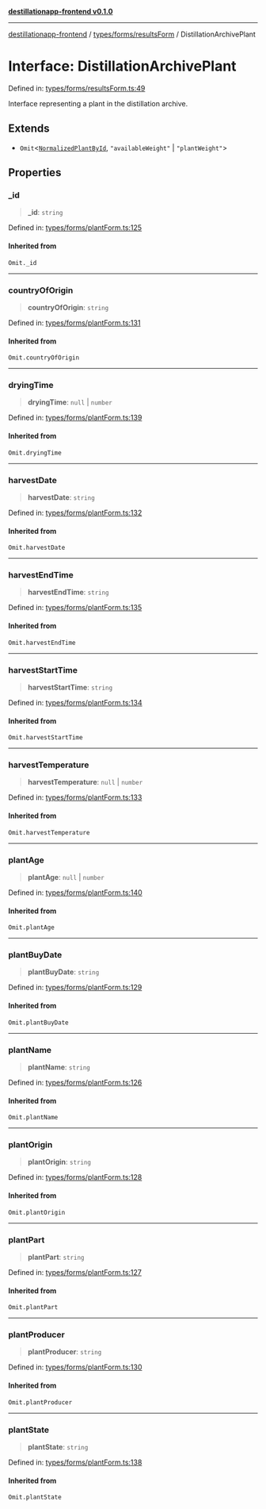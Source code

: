 [**destillationapp-frontend v0.1.0**](../../../../README.md)

***

[destillationapp-frontend](../../../../modules.md) / [types/forms/resultsForm](../README.md) / DistillationArchivePlant

# Interface: DistillationArchivePlant

Defined in: [types/forms/resultsForm.ts:49](https://github.com/DestillApp/main/blob/ec2df52a50a22efb35f12a0243274f6d03fbca52/frontend/src/types/forms/resultsForm.ts#L49)

Interface representing a plant in the distillation archive.

## Extends

- `Omit`\<[`NormalizedPlantById`](../../plantForm/interfaces/NormalizedPlantById.md), `"availableWeight"` \| `"plantWeight"`\>

## Properties

### \_id

> **\_id**: `string`

Defined in: [types/forms/plantForm.ts:125](https://github.com/DestillApp/main/blob/ec2df52a50a22efb35f12a0243274f6d03fbca52/frontend/src/types/forms/plantForm.ts#L125)

#### Inherited from

`Omit._id`

***

### countryOfOrigin

> **countryOfOrigin**: `string`

Defined in: [types/forms/plantForm.ts:131](https://github.com/DestillApp/main/blob/ec2df52a50a22efb35f12a0243274f6d03fbca52/frontend/src/types/forms/plantForm.ts#L131)

#### Inherited from

`Omit.countryOfOrigin`

***

### dryingTime

> **dryingTime**: `null` \| `number`

Defined in: [types/forms/plantForm.ts:139](https://github.com/DestillApp/main/blob/ec2df52a50a22efb35f12a0243274f6d03fbca52/frontend/src/types/forms/plantForm.ts#L139)

#### Inherited from

`Omit.dryingTime`

***

### harvestDate

> **harvestDate**: `string`

Defined in: [types/forms/plantForm.ts:132](https://github.com/DestillApp/main/blob/ec2df52a50a22efb35f12a0243274f6d03fbca52/frontend/src/types/forms/plantForm.ts#L132)

#### Inherited from

`Omit.harvestDate`

***

### harvestEndTime

> **harvestEndTime**: `string`

Defined in: [types/forms/plantForm.ts:135](https://github.com/DestillApp/main/blob/ec2df52a50a22efb35f12a0243274f6d03fbca52/frontend/src/types/forms/plantForm.ts#L135)

#### Inherited from

`Omit.harvestEndTime`

***

### harvestStartTime

> **harvestStartTime**: `string`

Defined in: [types/forms/plantForm.ts:134](https://github.com/DestillApp/main/blob/ec2df52a50a22efb35f12a0243274f6d03fbca52/frontend/src/types/forms/plantForm.ts#L134)

#### Inherited from

`Omit.harvestStartTime`

***

### harvestTemperature

> **harvestTemperature**: `null` \| `number`

Defined in: [types/forms/plantForm.ts:133](https://github.com/DestillApp/main/blob/ec2df52a50a22efb35f12a0243274f6d03fbca52/frontend/src/types/forms/plantForm.ts#L133)

#### Inherited from

`Omit.harvestTemperature`

***

### plantAge

> **plantAge**: `null` \| `number`

Defined in: [types/forms/plantForm.ts:140](https://github.com/DestillApp/main/blob/ec2df52a50a22efb35f12a0243274f6d03fbca52/frontend/src/types/forms/plantForm.ts#L140)

#### Inherited from

`Omit.plantAge`

***

### plantBuyDate

> **plantBuyDate**: `string`

Defined in: [types/forms/plantForm.ts:129](https://github.com/DestillApp/main/blob/ec2df52a50a22efb35f12a0243274f6d03fbca52/frontend/src/types/forms/plantForm.ts#L129)

#### Inherited from

`Omit.plantBuyDate`

***

### plantName

> **plantName**: `string`

Defined in: [types/forms/plantForm.ts:126](https://github.com/DestillApp/main/blob/ec2df52a50a22efb35f12a0243274f6d03fbca52/frontend/src/types/forms/plantForm.ts#L126)

#### Inherited from

`Omit.plantName`

***

### plantOrigin

> **plantOrigin**: `string`

Defined in: [types/forms/plantForm.ts:128](https://github.com/DestillApp/main/blob/ec2df52a50a22efb35f12a0243274f6d03fbca52/frontend/src/types/forms/plantForm.ts#L128)

#### Inherited from

`Omit.plantOrigin`

***

### plantPart

> **plantPart**: `string`

Defined in: [types/forms/plantForm.ts:127](https://github.com/DestillApp/main/blob/ec2df52a50a22efb35f12a0243274f6d03fbca52/frontend/src/types/forms/plantForm.ts#L127)

#### Inherited from

`Omit.plantPart`

***

### plantProducer

> **plantProducer**: `string`

Defined in: [types/forms/plantForm.ts:130](https://github.com/DestillApp/main/blob/ec2df52a50a22efb35f12a0243274f6d03fbca52/frontend/src/types/forms/plantForm.ts#L130)

#### Inherited from

`Omit.plantProducer`

***

### plantState

> **plantState**: `string`

Defined in: [types/forms/plantForm.ts:138](https://github.com/DestillApp/main/blob/ec2df52a50a22efb35f12a0243274f6d03fbca52/frontend/src/types/forms/plantForm.ts#L138)

#### Inherited from

`Omit.plantState`
